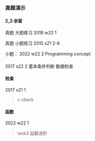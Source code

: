 ### 真题演示

#### 2_3 余留
真题 大题练习  2018 w22 1

真题 小题练习
2015 s21 2-6

小题：
2022 w22 2 
Programming concept

#### 
2017 s22 2
基本条件判断
数据检查


#### 检查
2017 s21 1
> c check


#### 函数
2022 w22 1
> task3 函数进阶
